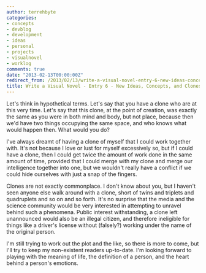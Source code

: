 ```yaml
---
author: terrehbyte
categories:
- concepts
- devblog
- development
- ideas
- personal
- projects
- visualnovel
- worklog
comments: true
date: "2013-02-13T00:00:00Z"
redirect_from: /2013/02/13/write-a-visual-novel-entry-6-new-ideas-concepts-and-clones/
title: Write a Visual Novel - Entry 6 - New Ideas, Concepts, and Clones?!
---
```

Let's think in hypothetical terms. Let's say that you have a clone who are at
this very time. Let's say that this clone, at the point of creation, was exactly
the same as you were in both mind and body, but not place, because then we'd
have two things occupying the same space, and who knows what would happen then.
What would you do?  

I've always dreamt of having a clone of myself that I could work together with.
It's not because I love or lust for myself excessively so, but if I could have a
clone, then I could get twice the amount of work done in the same amount of
time, provided that I could merge with my clone and merge our intelligence
together into one, but we wouldn't really have a conflict if we could hide
ourselves with just a snap of the fingers.  

Clones are not exactly commonplace. I don't know about you, but I haven't seen
anyone else walk around with a clone, short of twins and triplets and
quadruplets and so on and so forth. It's no surprise that the media and the
science community would be very interested in attempting to unravel behind such
a phenomena. Public interest withstanding, a clone left unannounced would also
be an illegal citizen, and therefore ineligible for things like a driver's
license without (falsely?) working under the name of the original person.  

I'm still trying to work out the plot and the like, so there is more to come,
but I'll try to keep my non-existent readers up-to-date. I'm looking forward to
playing with the meaning of life, the definition of a person, and the heart
behind a person's emotions.